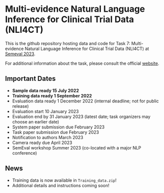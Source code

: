 # Multi-evidence Natural Language Inference for Clinical Trial Data (NLI4CT)

This is the github repository hosting data and code for Task 7: Multi-evidence Natural Language Inference for Clinical Trial Data (NLI4CT) at [Semeval 2023](https://semeval.github.io/SemEval2023/). 

For additional information about the task, please consult the official [website](https://sites.google.com/view/nli4ct/home).

## Important Dates

* **Sample data ready 15 July 2022**
* **Training data ready 1 September 2022**
* Evaluation data ready 1 December 2022 (internal deadline; not for public release)
* Evaluation start 10 January 2023
* Evaluation end by 31 January 2023 (latest date; task organizers may choose an earlier date)
* System paper submission due February 2023
* Task paper submission due February 2023
* Notification to authors March 2023
* Camera ready due April 2023
* SemEval workshop Summer 2023 (co-located with a major NLP conference)

## News

* Training data is now available in `Training_data.zip`!
* Additional details and instructions coming soon!
